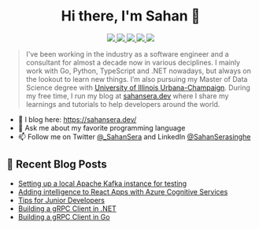 <h1 align="center"> Hi there, I'm Sahan 👋 </h1>

<p align="center"> 
 <a href="https://twitter.com/_SahanSera" alt="sahan serasinghe's twitter">
   <img src="https://img.shields.io/badge/-@_SahanSera-%231DA1F2?style=flat-square&logo=twitter&logoColor=ffffff" />
 </a>
 <a href="https://github.com/sahansera" alt="sahan serasinghe's github">
   <img src="https://img.shields.io/badge/-@sahansera-%23181717?style=flat-square&logo=github" />
 </a>
 <a href="https://www.linkedin.com/in/sahanserasinghe" alt="sahan serasinghe's linkedin">
   <img src="https://img.shields.io/badge/-sahanserasinghe-blue?style=flat-square&logo=Linkedin&logoColor=white&link=https://www.linkedin.com/in/sahanserasinghe" />
 </a>
 <a href="https://sahansera.dev" alt="sahan serasinghe's blog">
   <img src="https://img.shields.io/badge/sahansera-FFA500?style=flat-square&logo=rss&logoColor=white" />
 </a>
 <a>
   <img src="https://komarev.com/ghpvc/?username=sahansera&color=ff69b4&style=flat-square" />
 </a>
</p>

> I've been working in the industry as a software engineer and a consultant for almost a decade now in various deciplines. I mainly work with Go, Python, TypeScript and .NET nowadays, but always on the lookout to learn new things. I’m also pursuing my Master of Data Science degree with [University of Illinois Urbana-Champaign](https://cs.illinois.edu/). During my free time, I run my blog at [sahansera.dev](https://sahansera.dev/) where I share my learnings and tutorials to help developers around the world.

- 📝 I blog here: https://sahansera.dev/
- 💬  Ask me about my favorite programming language
- 📫 Follow me on Twitter [@_SahanSera](https://twitter.com/_SahanSera) and LinkedIn [@SahanSerasinghe](https://www.linkedin.com/in/sahanserasinghe/)

## 📙 Recent Blog Posts
<!--START_SECTION:feed-->
* [Setting up a local Apache Kafka instance for testing](https:&#x2F;&#x2F;sahansera.dev&#x2F;setting-up-kafka-locally-for-testing&#x2F;)
* [Adding intelligence to React Apps with Azure Cognitive Services](https:&#x2F;&#x2F;sahansera.dev&#x2F;adding-intelligence-react-azure-cognitive&#x2F;)
* [Tips for Junior Developers](https:&#x2F;&#x2F;sahansera.dev&#x2F;tips-and-advices-for-jnr-devs&#x2F;)
* [Building a gRPC Client in .NET](https:&#x2F;&#x2F;sahansera.dev&#x2F;building-grpc-client-dotnet&#x2F;)
* [Building a gRPC Client in Go](https:&#x2F;&#x2F;sahansera.dev&#x2F;building-grpc-client-go&#x2F;)
<!--END_SECTION:feed-->
